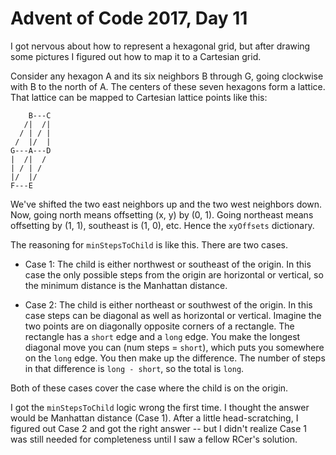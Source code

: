 # Advent of Code 2017, Day 11

I got nervous about how to represent a hexagonal grid, but after drawing some pictures I figured out how to map it to a Cartesian grid.

Consider any hexagon A and its six neighbors B through G, going clockwise with B to the north of A.  The centers of these seven hexagons form a lattice.  That lattice can be mapped to Cartesian lattice points like this:

```plain
    B---C
   /|  /|
  / | / |
 /  |/  |
G---A---D
|  /|  /
| / | /
|/  |/
F---E
```

We've shifted the two east neighbors up and the two west neighbors down.  Now, going north means offsetting (x, y) by (0, 1).  Going northeast means offsetting by (1, 1), southeast is (1, 0), etc.  Hence the `xyOffsets` dictionary.

The reasoning for `minStepsToChild` is like this.  There are two cases.

- Case 1: The child is either northwest or southeast of the origin.  In this case the only possible steps from the origin are horizontal or vertical, so the minimum distance is the Manhattan distance.

- Case 2: The child is either northeast or southwest of the origin.  In this case steps can be diagonal as well as horizontal or vertical.  Imagine the two points are on diagonally opposite corners of a rectangle.  The rectangle has a `short` edge and a `long` edge.  You make the longest diagonal move you can (num steps = `short`), which puts you somewhere on the `long` edge. You then make up the difference. The number of steps in that difference is `long - short`, so the total is `long`.

Both of these cases cover the case where the child is on the origin.

I got the `minStepsToChild` logic wrong the first time.  I thought the answer would be Manhattan distance (Case 1).  After a little head-scratching, I figured out Case 2 and got the right answer -- but I didn't realize Case 1 was still needed for completeness until I saw a fellow RCer's solution.



